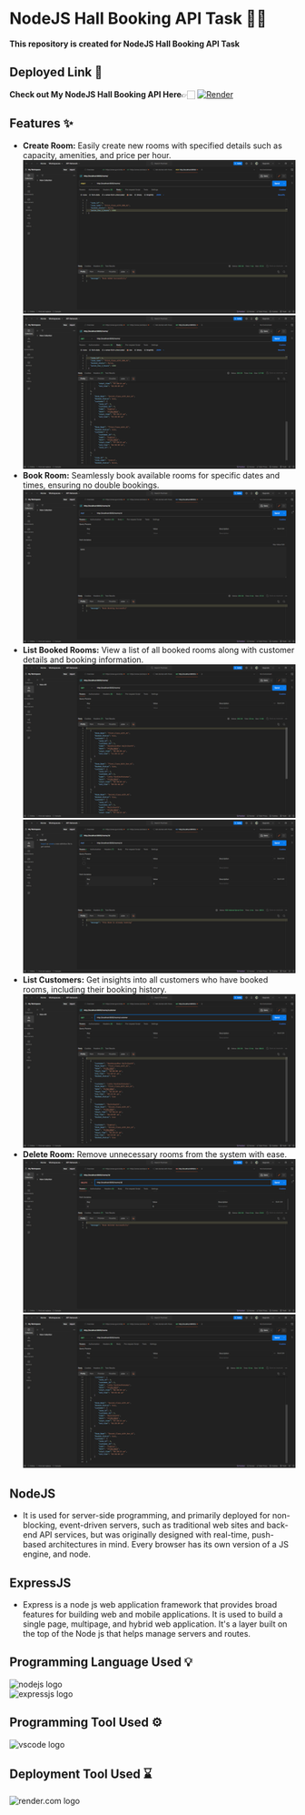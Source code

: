 # NodeJS Hall Booking API Task 🏫📅

**This repository is created for NodeJS Hall Booking API Task** 

## Deployed Link 🔗
  **Check out My NodeJS Hall Booking API Here**👉🏻 [![Render](https://img.shields.io/badge/Render-%46E3B7.svg?style=for-the-badge&logo=render&logoColor=white)](https://nodejstask-2.onrender.com)

## Features ✨

- **Create Room:** Easily create new rooms with specified details such as capacity, amenities, and price per hour.
![alt text](<Output Screenshots/Screenshot (316).png>)
![alt text](<Output Screenshots/Screenshot (317).png>)
- **Book Room:** Seamlessly book available rooms for specific dates and times, ensuring no double bookings.
![alt text](<Output Screenshots/Screenshot (315).png>)
- **List Booked Rooms:** View a list of all booked rooms along with customer details and booking information.
![alt text](<Output Screenshots/Screenshot (313).png>)
![alt text](<Output Screenshots/Screenshot (309).png>)
- **List Customers:** Get insights into all customers who have booked rooms, including their booking history.
![alt text](<Output Screenshots/Screenshot (314).png>)
- **Delete Room:** Remove unnecessary rooms from the system with ease.
![alt text](<Output Screenshots/Screenshot (320).png>)
![alt text](<Output Screenshots/Screenshot (319).png>)
## NodeJS
  - It is used for server-side programming, and primarily deployed for non-blocking, event-driven servers, such as traditional web sites and back-end API services, but was originally designed with real-time, push-based architectures in mind. Every browser has its own version of a JS engine, and node.

## ExpressJS
  - Express is a node js web application framework that provides broad features for building web and mobile applications. It is used to build a single page, multipage, and hybrid web application. It's a layer built on the top of the Node js that helps manage servers and routes.

## Programming Language Used 💡
    
  <div align="left">
  <img src="https://www.svgrepo.com/show/376337/node-js.svg" height="100" alt="nodejs logo"  />
  <img width="50" />
  </div>

  <div align="left">
  <img src="https://www.svgrepo.com/show/353724/express.svg" height="100" alt="expressjs logo"  />
  <img width="50" />
  </div>

## Programming Tool Used ⚙️

  <div align="left">
  <img src="https://www.svgrepo.com/show/354522/visual-studio-code.svg" height="100" alt="vscode logo"  />
  <img width="30" />
  </div>
    

## Deployment Tool Used ⌛

  <div align="left">
  <img src="https://global.discourse-cdn.com/business6/uploads/render/original/2X/a/ad2cd49c57c27455f695b61f3f8a01571697b336.svg" height="100" alt="render.com logo"  />
  <img width="30" />
  </div>